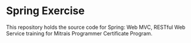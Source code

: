 # Spring Exercise
This repository holds the source code for Spring: Web MVC, RESTful Web Service training for Mitrais Programmer Certificate Program.
